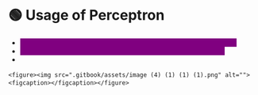 # 🟢 Usage of Perceptron

* <mark style="color:purple;background-color:purple;">**Linear separable problems can be solved with single perceptron**</mark>
* <mark style="color:purple;background-color:purple;">**For non linear problems we needs to use multiple perceptron**</mark>
*

    <figure><img src=".gitbook/assets/image (4) (1) (1) (1).png" alt=""><figcaption></figcaption></figure>
